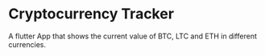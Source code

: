 # Cryptocurrency Tracker

A flutter App that shows the current value of BTC, LTC and ETH in different currencies.
